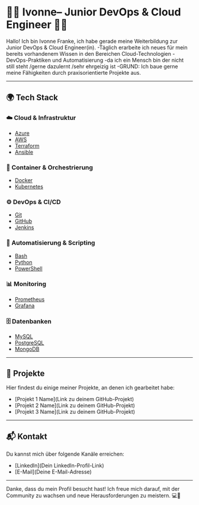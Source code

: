 # 👩‍💻 Ivonne– Junior DevOps & Cloud Engineer 👨‍💻

Hallo! Ich bin Ivonne Franke, ich habe gerade meine Weiterbildung zur Junior DevOps & Cloud Engineer(in). 
-Täglich erarbeite ich neues für mein bereits vorhandenem Wissen in den Bereichen Cloud-Technologien
-DevOps-Praktiken und Automatisierung 
-da ich ein Mensch bin der nicht still steht /gerne dazulernt /sehr ehrgeizig ist
-GRUND: Ich baue gerne meine Fähigkeiten durch praxisorientierte Projekte aus.

---

## 🌍 Tech Stack

### ☁️ Cloud & Infrastruktur
- [Azure](https://azure.microsoft.com/)
- [AWS](https://aws.amazon.com/)
- [Terraform](https://www.terraform.io/)
- [Ansible](https://www.ansible.com/)

### 🐳 Container & Orchestrierung
- [Docker](https://www.docker.com/)
- [Kubernetes](https://kubernetes.io/)

### ⚙️ DevOps & CI/CD
- [Git](https://git-scm.com/)
- [GitHub](https://github.com/)
- [Jenkins](https://www.jenkins.io/)

### 📜 Automatisierung & Scripting
- [Bash](https://www.gnu.org/software/bash/)
- [Python](https://www.python.org/)
- [PowerShell](https://powershell.dev/)

### 📊 Monitoring
- [Prometheus](https://prometheus.io/)
- [Grafana](https://grafana.com/)

### 🗄️ Datenbanken
- [MySQL](https://www.mysql.com/)
- [PostgreSQL](https://www.postgresql.org/)
- [MongoDB](https://www.mongodb.com/)

---

## 🚀 Projekte

Hier findest du einige meiner Projekte, an denen ich gearbeitet habe:

- [Projekt 1 Name](Link zu deinem GitHub-Projekt)
- [Projekt 2 Name](Link zu deinem GitHub-Projekt)
- [Projekt 3 Name](Link zu deinem GitHub-Projekt)

---

## 📬 Kontakt

Du kannst mich über folgende Kanäle erreichen:

- [LinkedIn](Dein LinkedIn-Profil-Link)
- [E-Mail](Deine E-Mail-Adresse)

---

Danke, dass du mein Profil besucht hast! Ich freue mich darauf, mit der Community zu wachsen und neue Herausforderungen zu meistern. 💻🌱
